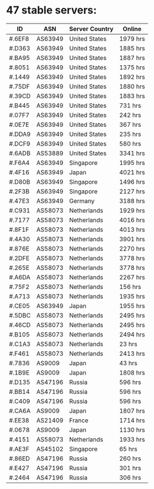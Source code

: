 # 47 stable servers:

| ID | ASN | Server Country | Online |
| ------ | ------ | ------ | ------ |
| #.6EF8 | AS63949 | United States | 1979 hrs |
| #.D363 | AS63949 | United States | 1885 hrs |
| #.BA95 | AS63949 | United States | 1887 hrs |
| #.8051 | AS63949 | United States | 1375 hrs |
| #.1449 | AS63949 | United States | 1892 hrs |
| #.75DF | AS63949 | United States | 1880 hrs |
| #.39CD | AS63949 | United States | 1883 hrs |
| #.B445 | AS63949 | United States | 731 hrs |
| #.07F7 | AS63949 | United States | 242 hrs |
| #.0E7E | AS63949 | United States | 367 hrs |
| #.DDA9 | AS63949 | United States | 235 hrs |
| #.DCF9 | AS63949 | United States | 580 hrs |
| #.6ADB | AS53889 | United States | 3341 hrs |
| #.F6A4 | AS63949 | Singapore | 1995 hrs |
| #.4F16 | AS63949 | Japan | 4021 hrs |
| #.D80B | AS63949 | Singapore | 1496 hrs |
| #.2F3B | AS63949 | Singapore | 2127 hrs |
| #.47E3 | AS63949 | Germany | 3188 hrs |
| #.C931 | AS58073 | Netherlands | 1929 hrs |
| #.7177 | AS58073 | Netherlands | 4016 hrs |
| #.8F1F | AS58073 | Netherlands | 4013 hrs |
| #.4A30 | AS58073 | Netherlands | 3901 hrs |
| #.876E | AS58073 | Netherlands | 2270 hrs |
| #.2DFE | AS58073 | Netherlands | 3778 hrs |
| #.265E | AS58073 | Netherlands | 3778 hrs |
| #.A6DA | AS58073 | Netherlands | 2267 hrs |
| #.75F2 | AS58073 | Netherlands | 156 hrs |
| #.A713 | AS58073 | Netherlands | 1935 hrs |
| #.CE05 | AS63949 | Japan | 1955 hrs |
| #.5DBC | AS58073 | Netherlands | 2495 hrs |
| #.46CD | AS58073 | Netherlands | 2495 hrs |
| #.B105 | AS58073 | Netherlands | 2494 hrs |
| #.C1A3 | AS58073 | Netherlands | 23 hrs |
| #.F461 | AS58073 | Netherlands | 2413 hrs |
| #.7836 | AS9009 | Japan | 43 hrs |
| #.1B9E | AS9009 | Japan | 1808 hrs |
| #.D135 | AS47196 | Russia | 596 hrs |
| #.BB14 | AS47196 | Russia | 596 hrs |
| #.C409 | AS47196 | Russia | 596 hrs |
| #.CA6A | AS9009 | Japan | 1807 hrs |
| #.EE38 | AS21409 | France | 1714 hrs |
| #.0678 | AS9009 | Japan | 1130 hrs |
| #.4151 | AS58073 | Netherlands | 1933 hrs |
| #.AE3F | AS45102 | Singapore | 65 hrs |
| #.86ED | AS47196 | Russia | 260 hrs |
| #.E427 | AS47196 | Russia | 301 hrs |
| #.2464 | AS47196 | Russia | 306 hrs |

